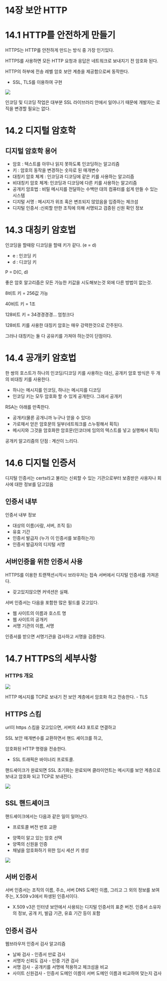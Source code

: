 # 14장 보안 HTTP

# 14.1 HTTP를 안전하게 만들기

HTTPS는 HTTP를 안전하게 만드는 방식 중 가장 인기있다.

HTTPS를 사용하면 모든 HTTP 요청과 응답은 네트워크로 보내지기 전 암호화 된다.

HTTP의 하부에 전송 레벨 암호 보안 계층을 제공함으로써 동작한다.

* SSL, TLS를 이용하여 구현

<img src="./images//image-20231230222048593.png">

인코딩 및 디코딩 작업은 대부분 SSL 라이브러리 안에서 일어나기 때문에 개발자는 로직을 변경할 필요는 없다.

# 14.2 디지털 암호학

## 디지털 암호학 용어

* 암호 : 텍스트를 아무나 읽지 못하도록 인코딩하는 알고리즘
* 키 : 암호의 동작을 변경하는 숫자로 된 매개변수
* 대칭키 암호 체계 : 인코딩과 디코딩에 같은 키를 사용하는 알고리즘
* 비대칭키 암호 체계: 인코딩과 디코딩에 다른 키를 사용하는 알고리즘
* 공개키 암호법 : 비밀 메시지를 전달하는 수백만 대의 컴퓨터를 쉽게 만들 수 있는 시스템
* 디지털 서명 : 메시지가 위조 혹은 변조되지 않았음을 입증하는 체크섬
* 디지털 인증서 :신뢰할 만한 조직에 의해 서명되고 검증된 신원 확인 정보

# 14.3 대칭키 암호법

인코딩을 할때랑 디코딩을 할때 키가 같다. (e = d)

* e : 인코딩 키
* d : 디코딩 키

P = D(C, d)

좋은 암호 알고리즘은 모든 가능한 키값을 시도해보는것 외에 다른 방법이 없는것.

8비트 키 = 256값 가능

40비트 키 = 1조

128비트 키 = 34경경경경... 엄청크다

128비트 키를 사용한 대칭키 암호는 매우 강력한것으로 간주된다.

그러나 대칭키는 둘 다 공유키를 가져야 하는것이 단점이다. 

# 14.4 공개키 암호법

한 쌍의 호스트가 하나의 인코딩/디코딩 키를 사용하는 대신, 공개키 암호 방식은 두 개의 비대칭 키를 사용한다.

* 하나는 메시지를 인코딩, 하나는 메시지를 디코딩
* 인코딩 키는 모두 암호화 할 수 있게 공개한다. 그래서 공개키

RSA는 아래를 만족한다.

- ﻿﻿공개키(물론 공개니까 누구나 얻을 수 있다)
- ﻿﻿가로채서 얻은 암호문의 일부(네트워크를 스누핑해서 획득)
- ﻿﻿메시지와 그것을 암호화한 암호문(인코더에 임의의 텍스트를 넣고 실행해서 획득)

공개키 알고리즘의 단점 : 계산이 느리다. 

# 14.6 디지털 인증서

디지털 인증서는 certs라고 불리는 신뢰할 수 있는 기관으로부터 보증받은 사용자나 회사에 대한 정보를 담고있음 

## 인증서 내부

인증서 내부 정보

- ﻿﻿대상의 이름(사람, 서버, 조직 등)
- ﻿﻿유효 기간
- ﻿﻿인증서 발급자 (누가 이 인증서를 보증하는가)
- ﻿﻿인증서 발급자의 디지털 서명

## 서버인증을 위한 인증서 사용

HTTPS를 이용한 트랜잭션시작시 브라우저는 접속 서버에서 디지털 인증서를 가져온다.

* 갖고있지않으면 커넥션은 실패.

서버 인증서는 다음을 포함한 많은 필드를 갖고있다.

- ﻿﻿웹 사이트의 이름과 호스트 명
- ﻿﻿웹 사이트의 공개키
- ﻿﻿서명 기관의 이름, 서명

인증서를 받으면 서명기관을 검사하고 서명을 검증한다. 

# 14.7 HTTPS의 세부사항

### HTTPS 개요

<img src="./images//image-20231230224653211.png">

HTTP 메시지를 TCP로 보내기 전 보안 계층에서 암호화 하고 전송한다. - TLS

## HTTPS 스킴

url이 https 스킴을 갖고있으면, 서버의 443 포트로 연결하고

 SSL 보안 매개변수를 교환하면서 핸드 셰이크를 하고, 

암호화된 HTTP 명령을 전송한다. 

* SSL 트래픽은 바이너리 프로토콜.

핸드셰이크가 완료되면 SSL 초기화는 완료되며 클라이언트는 메시지를 보안 계층으로 보내고 암호화 되고 TCP로 보내진다.

<img src="./images//image-20231230224918846.png">

## SSL 핸드셰이크

핸드셰이크에서는 다음과 같은 일이 일어난다.

* 프로토콜 버전 번호 교환

- ﻿﻿양쪽이 알고 있는 암호 선택
- ﻿﻿양쪽의 신원을 인증
- ﻿﻿채널을 암호화하기 위한 임시 세션 키 생성

<img src="./images//image-20231230225028127.png">

## 서버 인증서

서버 인증서는 조직의 이름, 주소, 서버 DNS 도메인 이름, 그리고 그 외의 정보를 보여주는, X.509 v3에서 파생된 인증서이다.

* X.509 v3은 인터넷 보안에서 사용되는 디지털 인증서의 표준 버전. 인증서 소유자의 정보, 공개 키, 발급 기관, 유효 기간 등이 포함

## 인증서 검사

웹브라우저 인증서 검사 알고리즘 

* 날짜 검사 - 인증서 만료 검사
* 서명자 신뢰도 검사 - 인증 기관 검사
* 서명 검사 - 공개키를 서명에 적용하고 체크섬을 비교
* 사이트 신원검사 - 인증서 도메인 이름이 서버 도메인 이름과 비교하여 맞는지 검사 